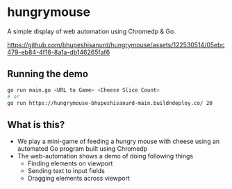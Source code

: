# hungrymouse

A simple display of web automation using Chromedp & Go.



https://github.com/bhupeshisanurd/hungrymouse/assets/122530514/05ebc479-eb84-4f16-8a1a-db146265faf6


## Running the demo

```bash
go run main.go <URL to Game> <Cheese Slice Count>
# or
go run https://hungrymouse-bhupeshisanurd-main.buildndeploy.co/ 20
```

## What is this?

- We play a mini-game of feeding a hungry mouse with cheese using an automated Go program built using Chromedp
- The web-automation shows a demo of doing following things
  - Finding elements on viewport
  - Sending text to input fields
  - Dragging elements across viewport
